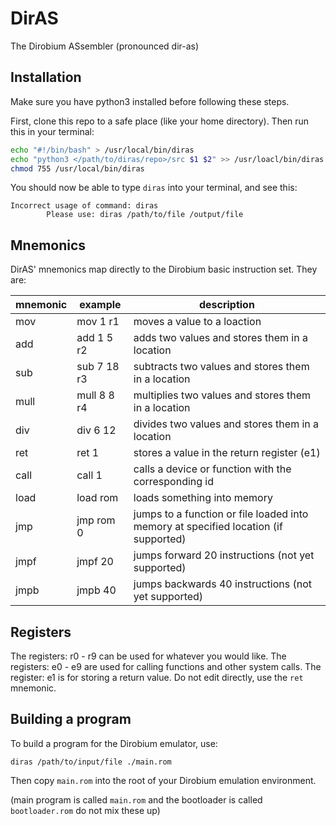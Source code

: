 # DirAS
The Dirobium ASsembler (pronounced dir-as)

## Installation
Make sure you have python3 installed before following these steps.

First, clone this repo to a safe place (like your home directory). Then run this in your terminal:
```bash
echo "#!/bin/bash" > /usr/local/bin/diras
echo "python3 </path/to/diras/repo>/src $1 $2" >> /usr/loacl/bin/diras
chmod 755 /usr/local/bin/diras
```

You should now be able to type `diras` into your terminal, and see this:
```
Incorrect usage of command: diras
        Please use: diras /path/to/file /output/file
```

## Mnemonics
DirAS' mnemonics map directly to the Dirobium basic instruction set. They are:

| mnemonic | example     | description                                                                         |
|----------|-------------|-------------------------------------------------------------------------------------|
| mov      | mov 1 r1    | moves a value to a loaction                                                         |
| add      | add 1 5 r2  | adds two values and stores them in a location                                       |
| sub      | sub 7 18 r3 | subtracts two values and stores them in a location                                  |
| mull     | mull 8 8 r4 | multiplies two values and stores them in a location                                 |
| div      | div 6 12    | divides two values and stores them in a location                                    |
| ret      | ret 1       | stores a value in the return register (e1)                                          |
| call     | call 1      | calls a device or function with the corresponding id                                |
| load     | load rom    | loads something into memory                                                         |
| jmp      | jmp rom 0   | jumps to a function or file loaded into memory at specified location (if supported) |
| jmpf     | jmpf 20     | jumps forward 20 instructions (not yet supported)                                   |
| jmpb     | jmpb 40     | jumps backwards 40 instructions (not yet supported)                                 |

## Registers
The registers: r0 - r9 can be used for whatever you would like.
The registers: e0 - e9 are used for calling functions and other system calls.
The register: e1 is for storing a return value. Do not edit directly, use the `ret` mnemonic.

## Building a program
To build a program for the Dirobium emulator, use:
```
diras /path/to/input/file ./main.rom
```

Then copy `main.rom` into the root of your Dirobium emulation environment.

(main program is called `main.rom` and the bootloader is called `bootloader.rom` do not mix these up)